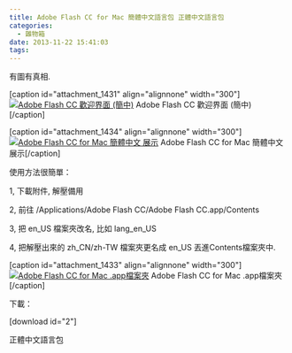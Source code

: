 ```yaml
---
title: Adobe Flash CC for Mac 簡體中文語言包 正體中文語言包
categories:
  - 雜物箱
date: 2013-11-22 15:41:03
tags:
---
```


有圖有真相.

[caption id="attachment_1431" align="alignnone" width="300"][![Adobe Flash CC 歡迎界面 (簡中) ](/wp-content/uploads/2014/05/螢幕快照-2013-11-22-09.31.47-300x300.png)](/wp-content/uploads/2014/05/螢幕快照-2013-11-22-09.31.47-e1389272757168.png) Adobe Flash CC 歡迎界面 (簡中) [/caption]

[caption id="attachment_1434" align="alignnone" width="300"][![Adobe Flash CC for Mac 簡體中文 展示](/wp-content/uploads/2014/05/螢幕快照-2013-11-22-09.31.31-300x187.png)](/wp-content/uploads/2014/05/螢幕快照-2013-11-22-09.31.31-e1389272750542.png) Adobe Flash CC for Mac 簡體中文 展示[/caption]

<!--more-->

使用方法很簡單：

1, 下載附件, 解壓備用

2, 前往 /Applications/Adobe Flash CC/Adobe Flash CC.app/Contents

3, 把 en_US 檔案夾改名, 比如 lang_en_US

4, 把解壓出來的 zh_CN/zh-TW 檔案夾更名成 en_US 丟進Contents檔案夾中.

[caption id="attachment_1433" align="alignnone" width="300"][![Adobe Flash CC for Mac .app檔案夾](/wp-content/uploads/2014/05/螢幕快照-2013-11-22-09.32.09-300x208.png)](/wp-content/uploads/2014/05/螢幕快照-2013-11-22-09.32.09-e1389272754904.png) Adobe Flash CC for Mac .app檔案夾[/caption]

下載：

[download id="2"]

正體中文語言包
